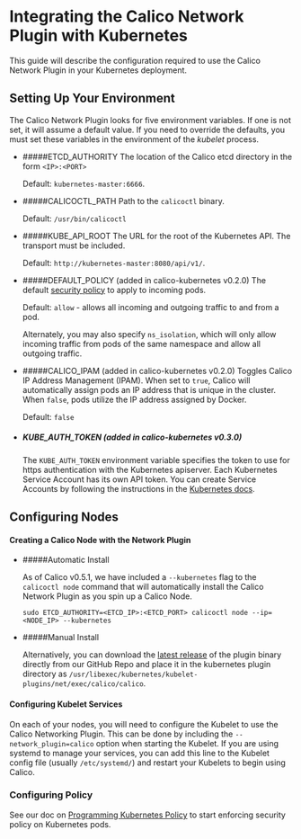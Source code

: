 # Integrating the Calico Network Plugin with Kubernetes

This guide will describe the configuration required to use the Calico Network Plugin in your Kubernetes deployment.

## Setting Up Your Environment 
   The Calico Network Plugin looks for five environment variables. If one is not set, it will assume a default value. If you need to override the defaults, you must set these variables in the environment of the _kubelet_ process.

* #####ETCD_AUTHORITY
   The location of the Calico etcd directory in the form `<IP>:<PORT>`
   
   Default: `kubernetes-master:6666`.

* #####CALICOCTL_PATH
   Path to the `calicoctl` binary.
   
   Default: `/usr/bin/calicoctl`

* #####KUBE_API_ROOT
   The URL for the root of the Kubernetes API. The transport must be included. 

   Default: `http://kubernetes-master:8080/api/v1/`.

* #####DEFAULT_POLICY (added in calico-kubernetes v0.2.0)
   The default [security policy](http://docs.projectcalico.org/en/latest/security-model.html) to apply to incoming pods. 
   
   Default: `allow` - allows all incoming and outgoing traffic to and from a pod. 

   Alternately, you may also specify `ns_isolation`, which will only allow incoming traffic from pods of the same namespace and allow all outgoing traffic.

* #####CALICO_IPAM (added in calico-kubernetes v0.2.0)
   Toggles Calico IP Address Management (IPAM). When set to `true`, Calico will automatically assign pods an IP address that is unique in the cluster. When `false`, pods utilize the IP address assigned by Docker.

   Default: `false`

* ##### KUBE_AUTH_TOKEN (added in calico-kubernetes v0.3.0)
   The `KUBE_AUTH_TOKEN` environment variable specifies the token to use for https authentication with the Kubernetes apiserver. Each Kubernetes Service Account has its own API token. You can create Service Accounts by following the instructions in the [Kubernetes docs](http://kubernetes.io/v1.0/docs/user-guide/service-accounts.html).

## Configuring Nodes

#### Creating a Calico Node with the Network Plugin

* #####Automatic Install

   As of Calico v0.5.1, we have included a `--kubernetes` flag to the `calicoctl node` command that will automatically install the Calico Network Plugin as you spin up a Calico Node.
   ```
   sudo ETCD_AUTHORITY=<ETCD_IP>:<ETCD_PORT> calicoctl node --ip=<NODE_IP> --kubernetes
   ```

* #####Manual Install

   Alternatively, you can download the [latest release](https://github.com/projectcalico/calico-docker/releases/latest) of the plugin binary directly from our GitHub Repo and place it in the kubernetes plugin directory as `/usr/libexec/kubernetes/kubelet-plugins/net/exec/calico/calico`.

#### Configuring Kubelet Services
   On each of your nodes, you will need to configure the Kubelet to use the Calico Networking Plugin. This can be done by including the `--network_plugin=calico` option when starting the Kubelet. If you are using systemd to manage your services, you can add this line to the Kubelet config file (usually `/etc/systemd/`) and restart your Kubelets to begin using Calico.

### Configuring Policy
   See our doc on [Programming Kubernetes Policy](KubernetesPolicy.md) to start enforcing security policy on Kubernetes pods.
